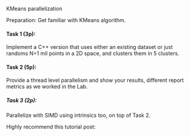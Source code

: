 KMeans parallelization




Preparation: Get familiar with KMeans algorithm.

#### Task 1 (3p):
Implement a C++ version that uses either an existing dataset or just randoms N=1 mil points in a 2D space, and clusters them in 5 clusters.



#### Task 2 (5p):
Provide a thread level parallelism and show your results, different report metrics as we worked in the Lab.


##### Task 3 (2p):
Parallelize with SIMD using intrinsics too, on top of Task 2.

Highly recommend this tutorial post: 